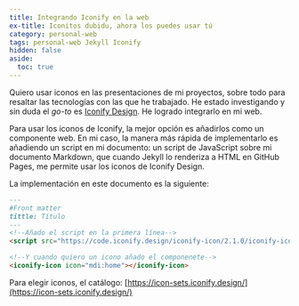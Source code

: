 ```yaml
---
title: Integrando Iconify en la web
ex-title: Iconitos dubidu, ahora los puedes usar tú
category: personal-web
tags: personal-web Jekyll Iconify
hidden: false
aside:
  toc: true
---
```


<script src="https://code.iconify.design/iconify-icon/2.1.0/iconify-icon.min.js"></script>

Quiero usar iconos en las presentaciones de mi proyectos, sobre todo para resaltar las tecnologías con las que he trabajado. He estado investigando y sin duda el *go-to* es [Iconify Design](https://iconify.design/). He logrado integrarlo en mi web.

<!--more-->

Para usar los iconos de Iconify, la mejor opción es añadirlos como un componente web. En mi caso, la manera más rápida de implementarlo es añadiendo un script en mi documento: un script de <iconify-icon icon="simple-icons:javascript"></iconify-icon> JavaScript sobre mi documento <iconify-icon icon="simple-icons:markdown"></iconify-icon> Markdown, que cuando <iconify-icon icon="simple-icons:jekyll"></iconify-icon> Jekyll lo renderiza a <iconify-icon icon="simple-icons:html5"></iconify-icon> HTML en <iconify-icon icon="simple-icons:githubpages"></iconify-icon> GitHub Pages, me permite usar los iconos de <iconify-icon icon="simple-icons:iconify"></iconify-icon> Iconify Design.

La implementación en este documento es la siguiente:
```markdown
---
#Front matter
tittle: Título 
---
<!--Añado el script en la primera línea-->
<script src="https://code.iconify.design/iconify-icon/2.1.0/iconify-icon.min.js"></script>

<!--Y cuando quiero un icono añado el componenete-->
<iconify-icon icon="mdi:home"></iconify-icon>
```
Para elegir iconos, el catálogo: [https://icon-sets.iconify.design/](https://icon-sets.iconify.design/)